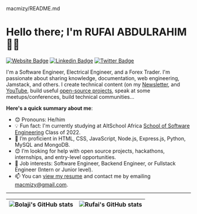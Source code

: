 macmizy/README.md

# Hello there; I'm RUFAI ABDULRAHIM 👋🏾

[![Website Badge](https://img.shields.io/badge/-Rufairahim.com-000000?style=for-the-badge&logo=Google-Chrome&logoColor=white&link=https://replit.com/@rufairahim)](https://replit.com/@rufairahim) [![Linkedin Badge](https://img.shields.io/badge/-rufaiabdulrahim-blue?style=for-the-badge&logo=Linkedin&logoColor=white&link=https://www.linkedin.com/in/abdulrahim-rufai-b0747a245/)](https://www.linkedin.com/in/abdulrahim-rufai-b0747a245/) [![Twitter Badge](https://img.shields.io/badge/-@rahim_moyo-1ca0f1?style=for-the-badge&logo=twitter&logoColor=white&link=https://twitter.com/rahim_moyo)](https://twitter.com/rahim_moyo)

I'm a Software Engineer, Electrical Engineer, and a Forex Trader. I'm passionate about sharing knowledge, documentation, web engineering, Jamstack, and others. I create technical content (on my [Newsletter](#), and [YouTube](#), build useful [open-source projects](https://github.com/macmizy), speak at some meetups/conferences, build technical communities...

**Here's a quick summary about me**:

- 😊 Pronouns: He/him
- 💡 Fun fact: I'm currently studying at AltSchool Africa [School of Software Engineering](https://altschoolafrica.com/schools/engineering) Class of 2022.
- 🌱 I’m proficient in HTML, CSS, JavaScript, Node.js, Express.js, Python, MySQL and MongoDB.
- 😊 I’m looking for help with open source projects, hackathons, internships, and entry-level opportunities.
- 💼 Job interests: Software Engineer, Backend Engineer, or Fullstack Engineer (Intern or Junior level).
- 📫 You can [view my resume](#) and contact me by emailing macmizy@gmail.com.

---

| <img align="center" src="https://github-readme-stats.vercel.app/api?username=macmizy&show_icons=true&include_all_commits=true&hide_border=true" alt="Bolaji's GitHub stats" /> | <img align="center" src="https://github-readme-stats.vercel.app/api/top-langs/?username=macmizy&langs_count=8&layout=compact&hide_border=true" alt="Rufai's GitHub stats" /> |
| ------------- | ------------- |

